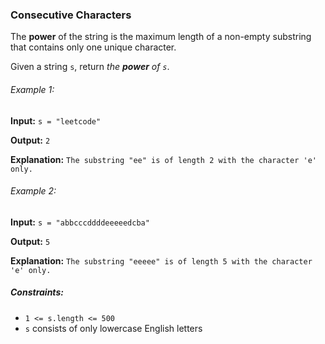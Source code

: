 <h3>Consecutive Characters</h3>

<p>The <b>power</b> of the string is the maximum length of a non-empty substring that contains only one unique character.</p>
<p>Given a string <code>s</code>, return <i>the <b>power</b> of <code>s</code></i>.</p>

<h6>Example 1:</h6>
<p><b>Input:</b> <code>s = "leetcode"</code></p>
<p><b>Output:</b> <code>2</code></p>
<p><b>Explanation:</b> <code>The substring "ee" is of length 2 with the character 'e' only.</code></p>

<h6>Example 2:</h6>
<p><b>Input:</b> <code>s = "abbcccddddeeeeedcba"</code></p>
<p><b>Output:</b> <code>5</code></p>
<p><b>Explanation:</b> <code>The substring "eeeee" is of length 5 with the character 'e' only.</code></p>


<h5>Constraints:</h5>
<ul>
    <li><code>1 <= s.length <= 500</code></li>
    <li><code>s</code> consists of only lowercase English letters</li>
</ul>
